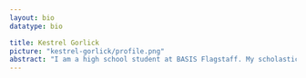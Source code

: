 ```yaml
---
layout: bio
datatype: bio

title: Kestrel Gorlick
picture: "kestrel-gorlick/profile.png" 
abstract: "I am a high school student at BASIS Flagstaff. My scholastic interests are focused mainly on computer science and general programming. Currently I am undertaking an independent study in the Caporaso Lab with an emphasis on [scikit-bio](http://www.scikit-bio.org)."
---
```




